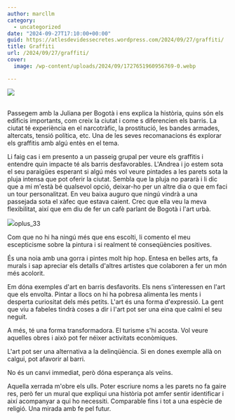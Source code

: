 ```yaml
---
author: marcllm
category:
  - uncategorized
date: "2024-09-27T17:10:00+00:00"
guid: https://atlesdevidessecretes.wordpress.com/2024/09/27/graffiti/
title: Graffiti
url: /2024/09/27/graffiti/
cover:
  image: /wp-content/uploads/2024/09/1727651960956769-0.webp

---
```

![](/wp-content/uploads/2024/09/1727651960956769-0.webp)

[  
](https://blogger.googleusercontent.com/img/a/AVvXsEiO2uMVs3S3OKnpUBYGP49MnsMtKwrhjW6Hkj-1qdTc-ap4L2EjQgMqhiLAFU7nMc6UEFbX2XqhrruWpG-7aIG6uCrbuD2N6yXAwakloevBgg33ORoe_WtN9FhP6cpMxmo1PTfnYWs-EhsfSb02jk2JKmboH7gVYB5aagMGRdZQ2-MMb4Ft6ovC8j_crllv) Passegem amb la Juliana per Bogotà i ens explica la història, quins són els edificis importants, com creix la ciutat i come s diferencien els barris. La ciutat té experiència en el narcotràfic, la prostitució, les bandes armades, altercats, tensió política, etc. Una de les seves recomanacions és explorar els graffitis amb algú entès en el tema.

Li faig cas i em presento a un passeig grupal per veure els graffitis i entendre quin impacte té als barris desfavorables. L'Andrea i jo estem sota el seu paraigües esperant si algú més vol veure pintades a les parets sota la pluja intensa que pot oferir la ciutat. Sembla que la pluja no pararà i li dic que a mi m'està bé qualsevol opció, deixar-ho per un altre dia o que em faci un tour personalitzat. En veu baixa auguro que ningú vindrà a una passejada sota el xàfec que estava caient. Crec que ella veu la meva flexibilitat, així que em diu de fer un cafè parlant de Bogotà i l'art urbà.

![](/atlesdevidessecretes/wp-content/uploads/2024/09/image.jpg?w=1024)oplus\_33

Com que no hi ha ningú més que ens escolti, li comento el meu escepticisme sobre la pintura i si realment té conseqüències positives.

És una noia amb una gorra i pintes molt hip hop. Entesa en belles arts, fa murals i sap apreciar els detalls d'altres artistes que colaboren a fer un món més acolorit.

Em dóna exemples d'art en barris desfavorits. Els nens s'interessen en l'art que els envolta. Pintar a llocs on hi ha pobresa alimenta les ments i desperta curiositat dels més petits. L'art és una forma d'expressió. La gent que viu a fabeles tindrà coses a dir i l'art pot ser una eina que calmi el seu neguit.

A més, té una forma transformadora. El turisme s'hi acosta. Vol veure aquelles obres i això pot fer néixer activitats econòmiques.

L'art pot ser una alternativa a la delinqüència. Si en dones exemple allà on calgui, pot afavorir al barri.

No és un canvi immediat, però dóna esperança als veïns.

Aquella xerrada m'obre els ulls. Poter escriure noms a les parets no fa gaire res, però fer un mural que expliqui una història pot amfer sentir identificar i així acompanyar a qui ho necessiti. Comparable fins i tot a una espècie de religió. Una mirada amb fe pel futur.
